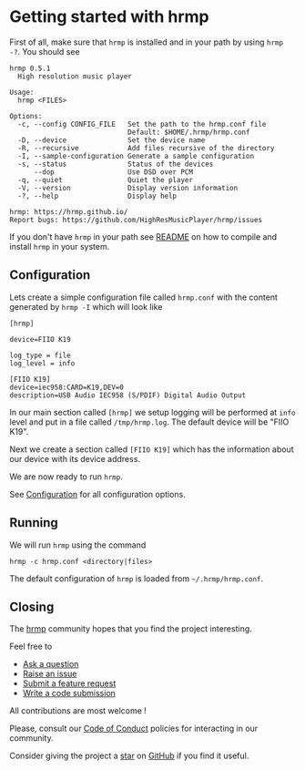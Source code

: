 # Getting started with hrmp

First of all, make sure that `hrmp` is installed and in your path by
using `hrmp -?`. You should see

```
hrmp 0.5.1
  High resolution music player

Usage:
  hrmp <FILES>

Options:
  -c, --config CONFIG_FILE   Set the path to the hrmp.conf file
                             Default: $HOME/.hrmp/hrmp.conf
  -D, --device               Set the device name
  -R, --recursive            Add files recursive of the directory
  -I, --sample-configuration Generate a sample configuration
  -s, --status               Status of the devices
      --dop                  Use DSD over PCM
  -q, --quiet                Quiet the player
  -V, --version              Display version information
  -?, --help                 Display help

hrmp: https://hrmp.github.io/
Report bugs: https://github.com/HighResMusicPlayer/hrmp/issues
```

If you don't have `hrmp` in your path see [README](../README.md) on how to
compile and install `hrmp` in your system.

## Configuration

Lets create a simple configuration file called `hrmp.conf` with the content
generated by `hrmp -I` which will look like

```
[hrmp]

device=FIIO K19

log_type = file
log_level = info

[FIIO K19]
device=iec958:CARD=K19,DEV=0
description=USB Audio IEC958 (S/PDIF) Digital Audio Output
```

In our main section called `[hrmp]` we setup logging will be performed at `info` level and put in a file called `/tmp/hrmp.log`.
The default device will be "FIIO K19".

Next we create a section called `[FIIO K19]` which has the information about our
device with its device address.

We are now ready to run `hrmp`.

See [Configuration](./CONFIGURATION.md) for all configuration options.

## Running

We will run `hrmp` using the command

```
hrmp -c hrmp.conf <directory|files>
```

The default configuration of `hrmp` is loaded from `~/.hrmp/hrmp.conf`.

## Closing

The [hrmp](https://github.com/HighResMusicPlayer/hrmp) community hopes that you find
the project interesting.

Feel free to

* [Ask a question](https://github.com/HighResMusicPlayer/hrmp/discussions)
* [Raise an issue](https://github.com/HighResMusicPlayer/hrmp/issues)
* [Submit a feature request](https://github.com/HighResMusicPlayer/hrmp/issues)
* [Write a code submission](https://github.com/HighResMusicPlayer/hrmp/pulls)

All contributions are most welcome !

Please, consult our [Code of Conduct](../CODE_OF_CONDUCT.md) policies for interacting in our
community.

Consider giving the project a [star](https://github.com/HighResMusicPlayer/hrmp/stargazers) on
[GitHub](https://github.com/HighResMusicPlayer/hrmp/) if you find it useful.
